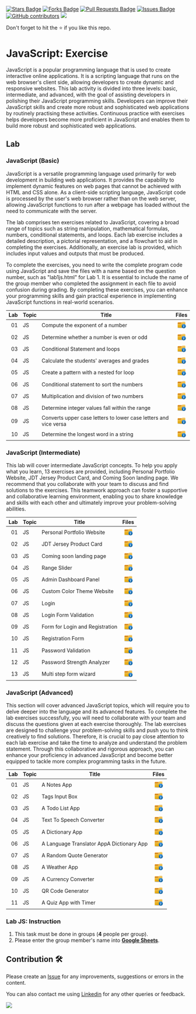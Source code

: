 <a href="https://github.com/drshahizan/learn-php/stargazers"><img src="https://img.shields.io/github/stars/drshahizan/learn-php" alt="Stars Badge"/></a>
<a href="https://github.com/drshahizan/learn-php/network/members"><img src="https://img.shields.io/github/forks/drshahizan/learn-php" alt="Forks Badge"/></a>
<a href="https://github.com/drshahizan/learn-php/pulls"><img src="https://img.shields.io/github/issues-pr/drshahizan/learn-php" alt="Pull Requests Badge"/></a>
<a href="https://github.com/drshahizan/learn-php/issues"><img src="https://img.shields.io/github/issues/drshahizan/learn-php" alt="Issues Badge"/></a>
<a href="https://github.com/drshahizan/learn-php/graphs/contributors"><img alt="GitHub contributors" src="https://img.shields.io/github/contributors/drshahizan/learn-php?color=2b9348"></a>
![](https://visitor-badge.glitch.me/badge?page_id=drshahizan/learn-php)

Don't forget to hit the :star: if you like this repo.

# JavaScript: Exercise

JavaScript is a popular programming language that is used to create interactive online applications. It is a scripting language that runs on the web browser's client side, allowing developers to create dynamic and responsive websites. This lab activity is divided into three levels: basic, intermediate, and advanced, with the goal of assisting developers in polishing their JavaScript programming skills. Developers can improve their JavaScript skills and create more robust and sophisticated web applications by routinely practising these activities. Continuous practice with exercises helps developers become more proficient in JavaScript and enables them to build more robust and sophisticated web applications.

## Lab

### JavaScript (Basic)
JavaScript is a versatile programming language used primarily for web development in building web applications. It provides the capability to implement dynamic features on web pages that cannot be achieved with HTML and CSS alone. As a client-side scripting language, JavaScript code is processed by the user's web browser rather than on the web server, allowing JavaScript functions to run after a webpage has loaded without the need to communicate with the server.

The lab comprises ten exercises related to JavaScript, covering a broad range of topics such as string manipulation, mathematical formulas, numbers, conditional statements, and loops. Each lab exercise includes a detailed description, a pictorial representation, and a flowchart to aid in completing the exercises. Additionally, an exercise lab is provided, which includes input values and outputs that must be produced.

To complete the exercises, you need to write the complete program code using JavaScript and save the files with a name based on the question number, such as "lab1js.html" for Lab 1. It is essential to include the name of the group member who completed the assignment in each file to avoid confusion during grading. By completing these exercises, you can enhance your programming skills and gain practical experience in implementing JavaScript functions in real-world scenarios.

| Lab | Topic | Title | Files |
| -----: | ----- | ----- | :------: | 
| 01 | JS | Compute the exponent of a number |<a href="../../lab/js/basic/lab1" ><img src="../../images/folder_info.png" width="24px" height="24px" ></a> |
| 02 | JS | Determine whether a number is even or odd |<a href="../../lab/js/basic/lab2" ><img src="../../images/folder_info.png" width="24px" height="24px"></a>|
| 03 | JS | Conditional Statement and loops |<a href="../../lab/js/basic/lab3" ><img src="../../images/folder_info.png" width="24px" height="24px" ></a> |
| 04 | JS | Calculate the students' averages and grades |<a href="../../lab/js/basic/lab4" ><img src="../../images/folder_info.png" width="24px" height="24px" ></a> |
| 05 | JS | Create a pattern with a nested for loop |<a href="../../lab/js/basic/lab5" ><img src="../../images/folder_info.png" width="24px" height="24px" ></a> |
| 06 | JS | Conditional statement to sort the numbers |<a href="../../lab/js/basic/lab6" ><img src="../../images/folder_info.png" width="24px" height="24px" ></a> |
| 07 | JS | Multiplication and division of two numbers |<a href="../../lab/js/basic/lab7" ><img src="../../images/folder_info.png" width="24px" height="24px" ></a> |
| 08 | JS | Determine integer values fall within the range |<a href="../../lab/js/basic/lab8" ><img src="../../images/folder_info.png" width="24px" height="24px" ></a> |
| 09 | JS | Converts upper case letters to lower case letters and vice versa |<a href="../../lab/js/basic/lab9" ><img src="../../images/folder_info.png" width="24px" height="24px" ></a> |
| 10 | JS | Determine the longest word in a string |<a href="../../lab/js/basic/lab10" ><img src="../../images/folder_info.png" width="24px" height="24px" ></a> |

### JavaScript (Intermediate)
This lab will cover intermediate JavaScript concepts. To help you apply what you learn, 13 exercises are provided, including Personal Portfolio Website, JDT Jersey Product Card, and Coming Soon landing page. We recommend that you collaborate with your team to discuss and find solutions to the exercises. This teamwork approach can foster a supportive and collaborative learning environment, enabling you to share knowledge and skills with each other and ultimately improve your problem-solving abilities.

| Lab | Topic | Title | Files |
| -----: | ----- | ----- | :------: | 
| 01 | JS | Personal Portfolio Website |<a href="../../lab/js/inter/lab1" ><img src="../../images/folder_info.png" width="24px" height="24px" ></a> |
| 02 | JS | JDT Jersey Product Card |<a href="../../lab/js/inter/lab2" ><img src="../../images/folder_info.png" width="24px" height="24px"></a>|
| 03 | JS | Coming soon landing page |<a href="../../lab/js/inter/lab3" ><img src="../../images/folder_info.png" width="24px" height="24px" ></a> |
| 04 | JS | Range Slider |<a href="../../lab/js/inter/lab4" ><img src="../../images/folder_info.png" width="24px" height="24px" ></a> |
| 05 | JS | Admin Dashboard Panel |<a href="../../lab/js/inter/lab5" ><img src="../../images/folder_info.png" width="24px" height="24px" ></a> |
| 06 | JS | Custom Color Theme Website |<a href="../../lab/js/inter/lab6" ><img src="../../images/folder_info.png" width="24px" height="24px" ></a> |
| 07 | JS | Login |<a href="../../lab/js/inter/lab7" ><img src="../../images/folder_info.png" width="24px" height="24px" ></a> |
| 08 | JS | Login Form Validation |<a href="../../lab/js/inter/lab8" ><img src="../../images/folder_info.png" width="24px" height="24px" ></a> |
| 09 | JS | Form for Login and Registration |<a href="../../lab/js/inter/lab9" ><img src="../../images/folder_info.png" width="24px" height="24px" ></a> |
| 10 | JS | Registration Form |<a href="../../lab/js/inter/lab10" ><img src="../../images/folder_info.png" width="24px" height="24px" ></a> |
| 11 | JS | Password Validation |<a href="../../lab/js/inter/lab11" ><img src="../../images/folder_info.png" width="24px" height="24px" ></a> |
| 12 | JS | Password Strength Analyzer |<a href="../../lab/js/inter/lab12" ><img src="../../images/folder_info.png" width="24px" height="24px" ></a> |
| 13 | JS | Multi step form wizard |<a href="../../lab/js/inter/lab13" ><img src="../../images/folder_info.png" width="24px" height="24px" ></a> |

### JavaScript (Advanced)
This section will cover advanced JavaScript topics, which will require you to delve deeper into the language and its advanced features. To complete the lab exercises successfully, you will need to collaborate with your team and discuss the questions given at each exercise thoroughly. The lab exercises are designed to challenge your problem-solving skills and push you to think creatively to find solutions. Therefore, it is crucial to pay close attention to each lab exercise and take the time to analyze and understand the problem statement. Through this collaborative and rigorous approach, you can enhance your proficiency in advanced JavaScript and become better equipped to tackle more complex programming tasks in the future.

| Lab | Topic | Title | Files |
| -----: | ----- | ----- | :------: | 
| 01 | JS | A Notes App |<a href="../../lab/js/adv/lab1" ><img src="../../images/folder_info.png" width="24px" height="24px" ></a> |
| 02 | JS | Tags Input Box |<a href="../../lab/js/adv/lab2" ><img src="../../images/folder_info.png" width="24px" height="24px"></a>|
| 03 | JS | A Todo List App |<a href="../../lab/js/adv/lab3" ><img src="../../images/folder_info.png" width="24px" height="24px" ></a> |
| 04 | JS | Text To Speech Converter  |<a href="../../lab/js/adv/lab4" ><img src="../../images/folder_info.png" width="24px" height="24px" ></a> |
| 05 | JS | A Dictionary App |<a href="../../lab/js/adv/lab5" ><img src="../../images/folder_info.png" width="24px" height="24px" ></a> |
| 06 | JS | A Language Translator AppA Dictionary App|<a href="../../lab/js/adv/lab6" ><img src="../../images/folder_info.png" width="24px" height="24px" ></a> |
| 07 | JS | A Random Quote Generator |<a href="../../lab/js/adv/lab7" ><img src="../../images/folder_info.png" width="24px" height="24px" ></a> |
| 08 | JS | A Weather App |<a href="../../lab/js/adv/lab8" ><img src="../../images/folder_info.png" width="24px" height="24px" ></a> |
| 09 | JS | A Currency Converter |<a href="../../lab/js/adv/lab9" ><img src="../../images/folder_info.png" width="24px" height="24px" ></a> |
| 10 | JS | QR Code Generator  |<a href="../../lab/js/adv/lab10" ><img src="../../images/folder_info.png" width="24px" height="24px" ></a> |
| 11 | JS | A Quiz App with Timer |<a href="../../lab/js/adv/lab10" ><img src="../../images/folder_info.png" width="24px" height="24px" ></a> |

### Lab JS: Instruction

1. This task must be done in groups (**4** people per group).
2. Please enter the group member's name into **[Google Sheets](https://docs.google.com/spreadsheets/d/1Php82HH-wrviP2rOho94JmztpPcXmgFL/edit?usp=sharing&ouid=116754994049085925053&rtpof=true&sd=true)**.

## Contribution 🛠️
Please create an [Issue](https://github.com/drshahizan/learn-php/issues) for any improvements, suggestions or errors in the content.

You can also contact me using [Linkedin](https://www.linkedin.com/in/drshahizan/) for any other queries or feedback.

![](https://visitor-badge.glitch.me/badge?page_id=drshahizan)
